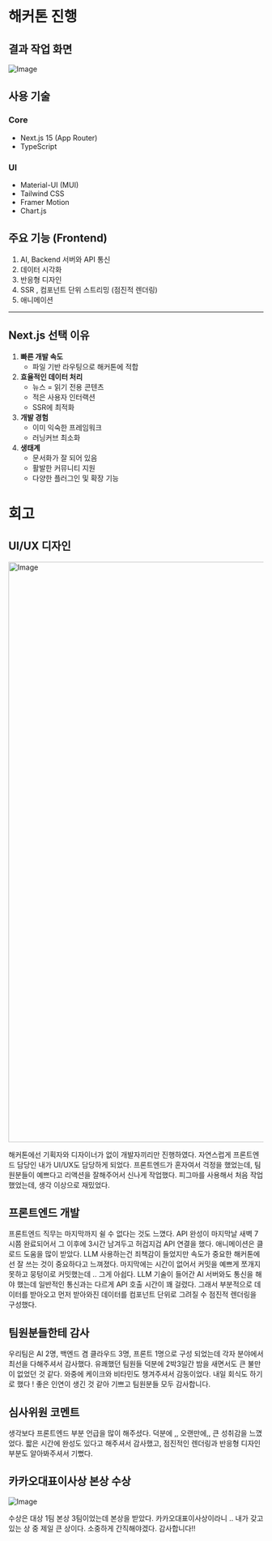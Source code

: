 # 해커톤 진행

## 결과 작업 화면

![Image](https://github.com/user-attachments/assets/28a61086-9794-4506-a967-380d07148cf3)

## 사용 기술

### **Core**

- Next.js 15 (App Router)
- TypeScript

### **UI**

- Material-UI (MUI)
- Tailwind CSS
- Framer Motion
- Chart.js

## 주요 기능 **(Frontend)**

1. AI, Backend 서버와 API 통신
2. 데이터 시각화
3. 반응형 디자인
4. SSR , 컴포넌트 단위 스트리밍 (점진적 렌더링)
5. 애니메이션

---

## **Next.js 선택 이유**

1. **빠른 개발 속도**
   - 파일 기반 라우팅으로 해커톤에 적합
2. **효율적인 데이터 처리**
   - 뉴스 = 읽기 전용 콘텐츠
   - 적은 사용자 인터랙션
   - SSR에 최적화
3. **개발 경험**
   - 이미 익숙한 프레임워크
   - 러닝커브 최소화
4. **생태계**
   - 문서화가 잘 되어 있음
   - 활발한 커뮤니티 지원
   - 다양한 플러그인 및 확장 기능

# 회고

## UI/UX 디자인

<img width="1146" alt="Image" src="https://github.com/user-attachments/assets/87e49a8f-4a24-40a2-89bb-0552776665c1" />

해커톤에선 기획자와 디자이너가 없이 개발자끼리만 진행하였다. 자연스럽게 프론트엔드 담당인 내가 UI/UX도 담당하게 되었다. 프론트엔드가 혼자여서 걱정을 했었는데, 팀원분들이 예쁘다고 리액션을 잘해주어서 신나게 작업했다. 피그마를 사용해서 처음 작업 했었는데, 생각 이상으로 재밌었다.

## 프론트엔드 개발

프론트엔드 직무는 마지막까지 쉴 수 없다는 것도 느꼈다. API 완성이 마지막날 새벽 7시쯤 완료되어서 그 이후에 3시간 남겨두고 허겁지겁 API 연결을 했다. 애니메이션은 클로드 도움을 많이 받았다. LLM 사용하는건 죄책감이 들었지만 속도가 중요한 해커톤에선 잘 쓰는 것이 중요하다고 느껴졌다. 마지막에는 시간이 없어서 커밋을 예쁘게 쪼개지 못하고 뭉텅이로 커밋했는데 .. 그게 아쉽다. LLM 기술이 들어간 AI 서버와도 통신을 해야 했는데 일반적인 통신과는 다르게 API 호출 시간이 꽤 걸렸다. 그래서 부분적으로 데이터를 받아오고 먼저 받아와진 데이터를 컴포넌트 단위로 그려질 수 점진적 렌더링을 구성했다.

## 팀원분들한테 감사

우리팀은 AI 2명, 백엔드 겸 클라우드 3명, 프론트 1명으로 구성 되었는데 각자 분야에서 최선을 다해주셔서 감사했다. 유쾌했던 팀원들 덕분에 2박3일간 밤을 새면서도 큰 불만이 없었던 것 같다. 와중에 케이크와 비타민도 챙겨주셔서 감동이었다. 내일 회식도 하기로 했다 ! 좋은 인연이 생긴 것 같아 기쁘고 팀원분들 모두 감사합니다.

## 심사위원 코멘트

생각보다 프론트엔드 부분 언급을 많이 해주셨다. 덕분에 ,, 오랜만에,, 큰 성취감을 느꼈었다. 짧은 시간에 완성도 있다고 해주셔서 감사했고, 점진적인 렌더링과 반응형 디자인 부분도 알아봐주셔서 기뻤다.

## 카카오대표이사상 본상 수상

![Image](https://github.com/user-attachments/assets/325833d2-6b5a-445b-bbbf-7498b712e6d2)

수상은 대상 1팀 본상 3팀이었는데 본상을 받았다. 카카오대표이사상이라니 .. 내가 갖고 있는 상 중 제일 큰 상이다. 소중하게 간직해야겠다. 감사합니다!!
